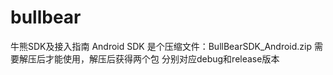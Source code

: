 # bullbear
牛熊SDK及接入指南
Android SDK 是个压缩文件：BullBearSDK_Android.zip 需要解压后才能使用，解压后获得两个包 分别对应debug和release版本 
